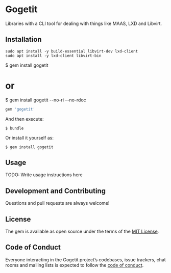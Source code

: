 # Gogetit

Libraries with a CLI tool for dealing with things like MAAS, LXD and Libvirt.

## Installation

```Install required packages
sudo apt install -y build-essential libvirt-dev lxd-client
sudo apt install -y lxd-client libvirt-bin

```

$ gem install gogetit

# or

$ gem install gogetit --no-ri --no-rdoc

```ruby
gem 'gogetit'
```

And then execute:

    $ bundle

Or install it yourself as:

    $ gem install gogetit

## Usage

TODO: Write usage instructions here

## Development and Contributing

Questions and pull requests are always welcome!

## License

The gem is available as open source under the terms of the [MIT License](http://opensource.org/licenses/MIT).

## Code of Conduct

Everyone interacting in the Gogetit project’s codebases, issue trackers, chat rooms and mailing lists is expected to follow the [code of conduct](https://github.com/[USERNAME]/gogetit/blob/master/CODE_OF_CONDUCT.md).
